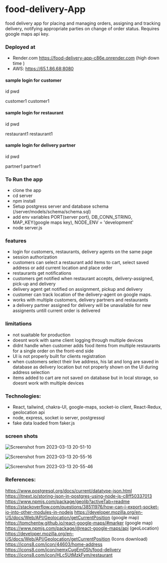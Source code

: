 # food-delivery-App

food delivery app for placing and managing orders, assigning and tracking delivery, notifying appropriate parties on change of order status. Requires google maps api key.

### Deployed at


- Render.com https://food-delivery-app-c86e.onrender.com (high down time )
- AWS: https://65.1.86.68:8080

#### sample login for customer

id pwd

customer1 customer1

#### sample login for restaurant

id pwd

restaurant1 restaurant1

#### sample login for delivery partner

id pwd

partner1 partner1

### To Run the app

- clone the app
- cd server
- npm install
- Setup postgress server and database schema (/server/models/schema/schema.sql)
- add env variables PORT(server port), DB_CONN_STRING, MAP_KEY(google maps key), NODE_ENV = 'development'
- node server.js

### features

- login for customers, restaurants, delivery agents on the same page
- session authorization
- customers can select a restaurant add items to cart, select saved address or add current location and place order
- restaurants get notifications
- customers get notified when restaurant accepts, delivery-assigned, pick-up and delivery
- delivery agent get notified on assignment, pickup and delivery
- customer can track location of the delivery-agent on google maps.
- works with multiple customers, delivery partners and restaurants
- a delivery partner assigned for delivery will be unavailable for new assignents untill current order is delivered

### limitations

- not suaitable for production
- doesnt work with same client logging through multiple devices
- didnt handle when customer adds food items from multiple restaurants for a single order on the front-end side
- UI is not properly built for clients registration
- when customers select their live address, his lat and long are saved in database as delivery location but not properly shown on the UI during address selection
- items added to cart are not saved on database but in local storage, so doesnt work with multiple devices

### Technologies:

- React, tailwind, chakra-UI, google-maps, socket-io client, React-Redux, geolocation api
- node, express, socket io server, postgressql
- fake data loaded from faker.js

### screen shots

![Screenshot from 2023-03-13 20-51-10](https://user-images.githubusercontent.com/90732088/224750960-a5a436a2-c9ee-4c21-9518-5de844d74e1b.png)

![Screenshot from 2023-03-13 20-55-16](https://user-images.githubusercontent.com/90732088/224751004-0bc17b99-1d43-4da9-aa4b-393f8552f063.png)

![Screenshot from 2023-03-13 20-55-46](https://user-images.githubusercontent.com/90732088/224751068-b798f38f-183c-4c59-a1f8-8b0dbec126fc.png)

### References:

https://www.postgresql.org/docs/current/datatype-json.html
https://itnext.io/storing-json-in-postgres-using-node-js-c8ff50337013
https://www.npmjs.com/package/geolib?activeTab=readme
https://stackoverflow.com/questions/38511976/how-can-i-export-socket-io-into-other-modules-in-nodejs
https://developer.mozilla.org/en-US/docs/Web/API/Geolocation/getCurrentPosition
(google map) https://tomchentw.github.io/react-google-maps/#marker
(google map) https://www.npmjs.com/package/@react-google-maps/api
(geoLocation) https://developer.mozilla.org/en-US/docs/Web/API/Geolocation/getCurrentPosition
(Icons download)
https://icons8.com/icon/44603/home-address
https://icons8.com/icon/nemxCugEm0Sh/food-delivery
https://icons8.com/icon/HLc5UtMzkFym/restaurant
